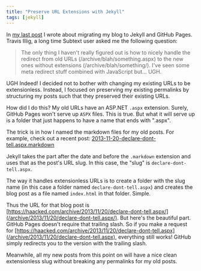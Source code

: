 ```yaml
---
title: "Preserve URL Extensions with Jekyll"
tags: [jekyll]
---
```


In [my last post](/archive/2013/12/02/dr-jekyll-and-mr-haack/) I wrote about migrating my blog to Jekyll and GitHub Pages. Travis Illig, a long time Subtext user asked me the following question:

> The only thing I haven't really figured out is how to nicely handle the redirect from old URLs (/archive/blah/something.aspx) to the new ones without extensions (/archive/blah/something/). I've seen some meta redirect stuff combined with JavaScript but... UGH.

UGH Indeed! I decided not to bother with changing my existing URLs to be extensionless. Instead, I focused on preserving my existing permalinks by structuring my posts such that they preserved their existing URLs.

How did I do this? My old URLs have an ASP.NET `.aspx` extension. Surely, GitHub Pages won't serve up `ASPX` files. This is true. But what it will serve up is a folder that just happens to have a name that ends with ".aspx".

The trick is in how I named the markdown files for my old posts. For example, check out a recent post: [2013-11-20-declare-dont-tell.aspx.markdown](https://github.com/Haacked/haacked.com/blob/master/_posts/archived/2013/2013-11-20-declare-dont-tell.aspx.markdown)

Jekyll takes the part after the date and before the `.markdown` extension and uses that as the post's URL slug. In this case, the "slug" is `declare-dont-tell.aspx`.

The way it handles extensionless URLs is to create a folder with the slug name (in this case a folder named `declare-dont-tell.aspx`) and creates the blog post as a file named `index.html` in that folder. Simple.

Thus the URL for that blog post is [https://haacked.com/archive/2013/11/20/declare-dont-tell.aspx/](/archive/2013/11/20/declare-dont-tell.aspx/). But here's the beautiful part. GitHub Pages doesn't require that trailing slash. So if you make a request for [https://haacked.com/archive/2013/11/20/declare-dont-tell.aspx](/archive/2013/11/20/declare-dont-tell.aspx), everything still works! GitHub simply redirects you to the version with the trailing slash.

Meanwhile, all my new posts from this point on will have a nice clean extensionless slug without breaking any permalinks for my old posts.

